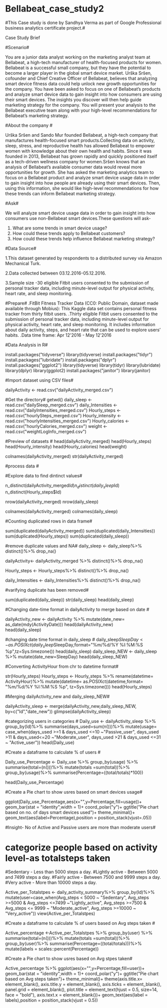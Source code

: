 # Bellabeat_case_study2

#This Case study is done by Sandhya Verma as part of Google Professional business analytics certificate project.#

Case Study Brief

#Scenario#

You are a junior data analyst working on the marketing analyst team at Bellabeat, a high-tech manufacturer of health-focused products for women. Bellabeat is a successful small company, but they have the potential to become a larger player in the global smart device market. Urška Sršen, cofounder and Chief Creative Officer of Bellabeat, believes that analyzing smart device fitness data could help unlock new growth opportunities for the company. You have been asked to focus on one of
Bellabeat’s products and analyze smart device data to gain insight into how consumers are using their smart devices. The insights you discover will then help guide marketing strategy for the company. You will present your analysis to the Bellabeat executive team along with your high-level recommendations for Bellabeat’s marketing strategy.

#About the company #

Urška Sršen and Sando Mur founded Bellabeat, a high-tech company that manufactures health-focused smart products.Collecting data on activity, sleep, stress, and reproductive health has allowed Bellabeat to empower women with knowledge about their own health and habits. Since it was founded in 2013, Bellabeat has grown rapidly and quickly positioned itself as a tech-driven wellness company for women.Sršen knows that an analysis of Bellabeat’s available consumer data would reveal more opportunities for growth. She has asked the marketing analytics team to focus on a Bellabeat product and analyze smart device usage data in order to gain
insight into how people are already using their smart devices. Then, using this information, she would like high-level recommendations for how these trends can inform Bellabeat marketing strategy.


#Ask#

We will analyze smart device usage data in order to gain insight into how consumers use non-Bellabeat smart devices.These questions will ask-

1. What are some trends in smart device usage?
2. How could these trends apply to Bellabeat customers?
3. How could these trends help influence Bellabeat marketing strategy?

#Data Source#

1.This dataset generated by respondents to a distributed survey via Amazon Mechanical Turk.

2.Data collected between 03.12.2016-05.12.2016.

3.Sample size -30 eligible Fitbit users consented to the submission of personal tracker data, including minute-level output for physical activity, heart rate, and sleep monitoring.


#Prepare#
.FitBit Fitness Tracker Data (CC0: Public Domain, dataset made available through Mobius): This Kaggle data set contains personal fitness tracker from thirty fitbit users.
.Thirty eligible Fitbit users consented to the submission of personal tracker data, including minute-level output for physical activity, heart rate, and sleep monitoring. It includes information about daily activity, steps, and heart rate that can be used to explore users’ habits.
.Data time frame: Apr 12'2016 - May 12'2016

#Data Analysis in R#

install.packages("tidyverse")
library(tidyverse)
install.packages("tidyr")
install.packages("lubridate")
install.packages("dplyr")
install.packages("ggplot2")
library(tidyverse)
library(tidyr)
library(lubridate)
library(dplyr)
library(ggplot2)
install.packages("janitor")
library(janitor)


#Import dataset using CSV files#


dailyActivity <- read.csv("dailyActivity_merged.csv")

#Get the directory#
getwd()
daily_sleep <- read.csv("dailySleep_merged.csv")
daily_Intensities <- read.csv("dailyIntensities_merged.csv")
Hourly_steps <- read.csv("hourlySteps_merged.csv")
Hourly_intensity <- read.csv("hourlyIntensities_merged.csv")
Hourly_calories <- read.csv("hourlyCalories_merged.csv")
weight <- read.csv("weightLogInfo_merged.csv")

#Preview of datasets #
head(dailyActivity_merged)
head(Hourly_steps)
head(Hourly_intensity)
head(Hourly_calories)
head(weight)

colnames(dailyActivity_merged)
str(dailyActivity_merged)

#process data #

#Explore data  to find dintinct values#
  
n_distinct(dailyActivity_merged$Id)
n_distinct(daily_sleep$Id)
n_distinct(Hourly_steps$Id)

nrow(dailyActivity_merged)
nrow(daily_sleep)


colnames(dailyActivity_merged)
colnames(daily_sleep)


#Counting duplicated rows in data frame#

sum(duplicated(dailyActivity_merged))
sum(duplicated(daily_Intensities))
sum(duplicated(Hourly_steps))
sum(duplicated(daily_sleep))

#remove duplicate values and NA#
daily_sleep <- daily_sleep%>%
  distinct()%>%
  drop_na()

dailyActivity<- dailyActivity_merged %>%
  distinct()%>%
  drop_na()

Hourly_steps <- Hourly_steps%>%
  distinct()%>%
  drop_na()

daily_Intensities <- daily_Intensities%>%
  distinct()%>%
  drop_na()

#varifying duplicate has been removed#

sum(duplicated(daily_sleep))
str(daily_sleep)
head(daily_sleep)

#Changing date-time format in dailyActivity  to merge based on date #

dailyActivity_new <- dailyActivity %>%
  mutate(date_new= as_date(mdy(ActivityDate)))
head(dailyActivity_new)  
head(daily_sleep)


#changing date time format in daily_sleep #
daily_sleep$SleepDay <- as.POSIXct(daily_sleep$SleepDay,format="%m/%d/%Y %I:%M:%S %p",tz=Sys.timezone())
head(daily_sleep)
daily_sleep_NEW <- daily_sleep %>%
  mutate(date_new=SleepDay)
head(daily_sleep_NEW)

#Converting ActivityHour from chr to datetime format#

str(Hourly_steps)
Hourly_steps <- Hourly_steps %>%
  rename(datetime= ActivityHour)%>%
  mutate(datetime= as.POSIXct(datetime,format= "%m/%d/%Y %I:%M:%S %p", tz=Sys.timezone()))
head(Hourly_steps)


#Merging dailyActivity_new and daily_sleep_NEW#

dailyActivity_sleep <- merge(dailyActivity_new,daily_sleep_NEW, by=c("Id","date_new"))
glimpse(dailyActivity_sleep)


#categorizing users in categories #
Daily_use <- dailyActivity_sleep %>%
  group_by(Id)%>%
  summarise(days_used=sum(n()))%>%
  mutate(usage= case_when(days_used >=1  &  days_used <=10 ~"Passive_user",
                          days_used >11 &  days_used<=20 ~"Moderate_user",
                          days_used  >21 & days_used <=31 ~ "Active_user"))
head(Daily_use)


#Create a dataframe to calculate % of users #

Daily_use_Percentage <- Daily_use %>%
  group_by(usage) %>%
  summarise(total=(n()))%>%
  mutate(totals =sum(total))%>%
  group_by(usage)%>%
  summarise(Percentage=((total/totals)*100))

head(Daily_use_Percentage)  

#Create a Pie chart to show usres based on smart devices usage#

ggplot(Daily_use_Percentage,aes(x="",y=Percentage,fill=usage))+
  geom_bar(stat = "identity",width = 1)+
  coord_polar("y")+
  ggtitle("Pie chart based on no. of days smart devices used")+
  theme_minimal()+
  geom_text(aes(label=Percentage),position = position_stack(vjust=.05))


 #Insight- No of Active and Passive users are more than moderate users#
  
  # categorize people based on activity level-as totalsteps taken #
  #Sedentary - Less than 5000 steps a day.
  #Lightly active - Between 5000 and 7499 steps a day.
  #Fairly active - Between 7500 and 9999 steps a day.
  #Very active - More than 10000 steps a day.
  
  Active_per_Totalstpes <- daily_activity_summary%>%
    group_by(Id)%>%
    mutate(user=case_when(Avg_steps < 5000 ~ "Sedentary",
                          Avg_steps >=5000 & Avg_steps <=7499 ~"Lightly_active",
                          Avg_steps >=7500 & Avg_steps <= 9999 ~ "Moderate_active",
                          Avg_steps >=10000 ~ "Very_active"))
  view(Active_per_Totalstpes)
  
  
  #Create a dataframe to calculate % of users based on Avg steps taken #
  
  Active_percentage <-Active_per_Totalstpes %>%
    group_by(user) %>%
    summarise(total=(n()))%>%
    mutate(totals =sum(total))%>%
    group_by(user)%>%
    summarise(Percentage=((total/totals)))%>%
    mutate(labels = scales::percent(Percentage))

  #Create a Pie chart to show usres based on Avg stpes taken#
  
  Active_percentage %>%
    ggplot(aes(x="",y=Percentage,fill=user))+
    geom_bar(stat = "identity",width = 1)+
    coord_polar("y")+
    ggtitle("Pie chart based on Avg steps taken")+
    theme_minimal()+
    theme(axis.title.x= element_blank(),
          axis.title.y = element_blank(),
          axis.ticks = element_blank(),
          panel.grid = element_blank(), 
          plot.title = element_text(hjust = 0.5, size=14, face = "bold"),
          axis.text.x = element_blank())+
    geom_text(aes(label = labels),position = position_stack(vjust = 0.5))
  







